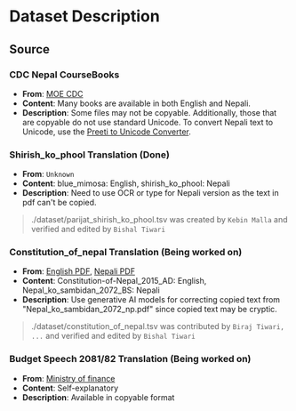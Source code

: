 # Dataset Description

## Source

### CDC Nepal CourseBooks
- **From**: [MOE CDC](https://moecdc.gov.np/en/text-books)
- **Content**: Many books are available in both English and Nepali.
- **Description**: Some files may not be copyable. Additionally, those that are copyable do not use standard Unicode. To convert Nepali text to Unicode, use the [Preeti to Unicode Converter](https://preeti.arthasarokar.com).

### Shirish_ko_phool Translation (Done)
- **From**: `Unknown`
- **Content**: blue_mimosa: English, shirish_ko_phool: Nepali
- **Description**: Need to use OCR or type for Nepali version as the text in pdf can't be copied. 
> ./dataset/parijat_shirish_ko_phool.tsv was created by `Kebin Malla` and verified and edited by `Bishal Tiwari`

### Constitution_of_nepal Translation (Being worked on)
- **From**: [English PDF](https://ag.gov.np/files/Constitution-of-Nepal_2072_Eng_www.moljpa.gov_.npDate-72_11_16.pdf), [Nepali PDF](https://daobhaktapur.moha.gov.np/en/post/constitution-of-nepal-2072) 
- **Content**: Constitution-of-Nepal_2015_AD: English, Nepal_ko_sambidan_2072_BS: Nepali
- **Description**: Use generative AI models for correcting copied text from "Nepal_ko_sambidan_2072_np.pdf" since copied text may be cryptic.
> ./dataset/constitution_of_nepal.tsv was contributed by `Biraj Tiwari, ...` and verified and edited by `Bishal Tiwari`

### Budget Speech 2081/82 Translation (Being worked on)
- **From**: [Ministry of finance](https://www.mof.gov.np/site/publication-category/87)
- **Content**: Self-explanatory
- **Description**: Available in copyable format